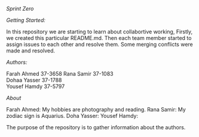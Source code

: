 *Sprint* *Zero*



*Getting Started:*


In this repository we are starting to learn about collabortive working, 
Firstly, we created this particular README.md.
Then each team member started to assign issues to each other and 
resolve them. Some merging conflicts were made and resolved.



*Authors:*


Farah Ahmed 37-3658	
Rana Samir 37-1083	
Dohaa Yasser 37-1788	
Yousef Hamdy 37-5797




*About* 


Farah Ahmed: My hobbies are photography and reading.
Rana Samir: My zodiac sign is Aquarius.
Doha Yasser:
Yousef Hamdy:

The purpose of the repository is to gather information about the authors.


